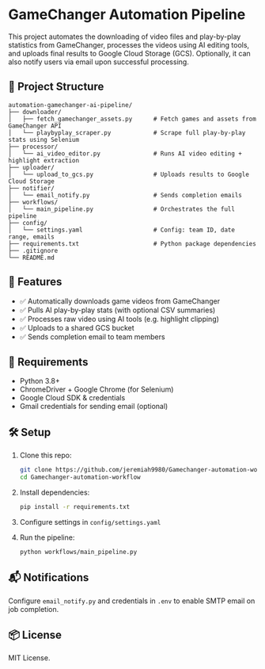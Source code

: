 
# GameChanger Automation Pipeline

This project automates the downloading of video files and play-by-play statistics from GameChanger, processes the videos using AI editing tools, and uploads final results to Google Cloud Storage (GCS). Optionally, it can also notify users via email upon successful processing.

## 📁 Project Structure

```
automation-gamechanger-ai-pipeline/
├── downloader/
│   ├── fetch_gamechanger_assets.py      # Fetch games and assets from GameChanger API
│   └── playbyplay_scraper.py            # Scrape full play-by-play stats using Selenium
├── processor/
│   └── ai_video_editor.py               # Runs AI video editing + highlight extraction
├── uploader/
│   └── upload_to_gcs.py                 # Uploads results to Google Cloud Storage
├── notifier/
│   └── email_notify.py                  # Sends completion emails
├── workflows/
│   └── main_pipeline.py                 # Orchestrates the full pipeline
├── config/
│   └── settings.yaml                    # Config: team ID, date range, emails
├── requirements.txt                     # Python package dependencies
├── .gitignore
└── README.md
```

## 🚀 Features

- ✅ Automatically downloads game videos from GameChanger
- ✅ Pulls AI play-by-play stats (with optional CSV summaries)
- ✅ Processes raw video using AI tools (e.g. highlight clipping)
- ✅ Uploads to a shared GCS bucket
- ✅ Sends completion email to team members

## 🔧 Requirements

- Python 3.8+
- ChromeDriver + Google Chrome (for Selenium)
- Google Cloud SDK & credentials
- Gmail credentials for sending email (optional)

## 🛠️ Setup

1. Clone this repo:
    ```bash
    git clone https://github.com/jeremiah9980/Gamechanger-automation-workflow.git
    cd Gamechanger-automation-workflow
    ```

2. Install dependencies:
    ```bash
    pip install -r requirements.txt
    ```

3. Configure settings in `config/settings.yaml`

4. Run the pipeline:
    ```bash
    python workflows/main_pipeline.py
    ```

## 📬 Notifications

Configure `email_notify.py` and credentials in `.env` to enable SMTP email on job completion.

## 📦 License

MIT License.
